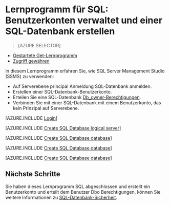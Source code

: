 <properties
    pageTitle="Lernprogramm für SQL: Erste Schritte mit Sicherheit"
    description="Informationen Sie zum Erstellen von Benutzerkonten Zugriff auf und das verwalten eine Datenbank."
    keywords=""
    services="sql-database"
    documentationCenter=""
    authors="CarlRabeler"
    manager="jhubbard"
    editor=""/>


<tags
    ms.service="sql-database"
    ms.workload="data-management"
    ms.tgt_pltfrm="na"
    ms.devlang="na"
    ms.topic="hero-article"
    ms.date="08/17/2016"
    ms.author="carlrab"/>

# <a name="sql-database-tutorial-create-sql-database-user-accounts-to-access-and-manage-a-database"></a>Lernprogramm für SQL: Benutzerkonten verwaltet und einer SQL-Datenbank erstellen


> [AZURE.SELECTOR]
- [Gestartete Get-Lernprogramm](sql-database-get-started-security.md)
- [Zugriff gewähren](sql-database-manage-logins.md)

In diesem Lernprogramm erfahren Sie, wie SQL Server Management Studio (SSMS) zu verwenden:

- Auf Serverebene principal Anmeldung SQL-Datenbank anmelden.
- Erstellen einer SQL-Datenbank-Benutzerkonto.
- Erteilen Sie eine SQL-Datenbank [Db_owner-Berechtigungen](https://msdn.microsoft.com/library/ms189121.aspx#Anchor_0).
- Verbinden Sie mit einer SQL-Datenbank mit einem Benutzerkonto, das kein Prinzipal auf Serverebene.

[AZURE.INCLUDE [Login](../../includes/azure-getting-started-portal-login.md)]


[AZURE.INCLUDE [Create SQL Database logical server](../../includes/sql-database-sql-server-management-studio-connect-server-principal.md)]


[AZURE.INCLUDE [Create SQL Database database](../../includes/sql-database-create-new-database-user.md)]


[AZURE.INCLUDE [Create SQL Database database](../../includes/sql-database-grant-database-user-dbo-permissions.md)]


[AZURE.INCLUDE [Create SQL Database database](../../includes/sql-database-sql-server-management-studio-connect-user.md)]


## <a name="next-steps"></a>Nächste Schritte
Sie haben dieses Lernprogramm SQL abgeschlossen und erstellt ein Benutzerkonto und erteilt dem Benutzer Dbo Berechtigungen, können Sie weitere Informationen zu [SQL-Datenbank-Sicherheit](sql-database-manage-logins.md).


